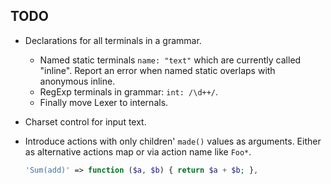 TODO
----

*   Declarations for all terminals in a grammar.
    *   Named static terminals `name: "text"` which are currently called "inline".
        Report an error when named static overlaps with anonymous inline.
    *   RegExp terminals in grammar: `int: /\d++/`.
    *   Finally move Lexer to internals.
*   Charset control for input text.
*   Introduce actions with only children' `made()` values as arguments.
    Either as alternative actions map or via action name like `Foo*`.

    ```php
    'Sum(add)' => function ($a, $b) { return $a + $b; },
    ```
